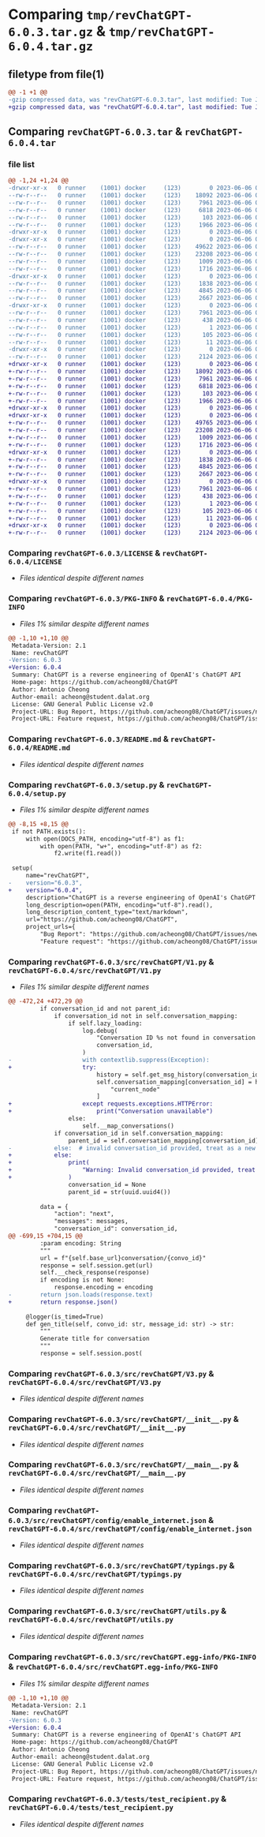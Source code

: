 # Comparing `tmp/revChatGPT-6.0.3.tar.gz` & `tmp/revChatGPT-6.0.4.tar.gz`

## filetype from file(1)

```diff
@@ -1 +1 @@
-gzip compressed data, was "revChatGPT-6.0.3.tar", last modified: Tue Jun  6 03:03:22 2023, max compression
+gzip compressed data, was "revChatGPT-6.0.4.tar", last modified: Tue Jun  6 06:43:26 2023, max compression
```

## Comparing `revChatGPT-6.0.3.tar` & `revChatGPT-6.0.4.tar`

### file list

```diff
@@ -1,24 +1,24 @@
-drwxr-xr-x   0 runner    (1001) docker     (123)        0 2023-06-06 03:03:22.193700 revChatGPT-6.0.3/
--rw-r--r--   0 runner    (1001) docker     (123)    18092 2023-06-06 03:02:54.000000 revChatGPT-6.0.3/LICENSE
--rw-r--r--   0 runner    (1001) docker     (123)     7961 2023-06-06 03:03:22.193700 revChatGPT-6.0.3/PKG-INFO
--rw-r--r--   0 runner    (1001) docker     (123)     6818 2023-06-06 03:03:22.000000 revChatGPT-6.0.3/README.md
--rw-r--r--   0 runner    (1001) docker     (123)      103 2023-06-06 03:03:22.197700 revChatGPT-6.0.3/setup.cfg
--rw-r--r--   0 runner    (1001) docker     (123)     1966 2023-06-06 03:02:54.000000 revChatGPT-6.0.3/setup.py
-drwxr-xr-x   0 runner    (1001) docker     (123)        0 2023-06-06 03:03:22.193700 revChatGPT-6.0.3/src/
-drwxr-xr-x   0 runner    (1001) docker     (123)        0 2023-06-06 03:03:22.193700 revChatGPT-6.0.3/src/revChatGPT/
--rw-r--r--   0 runner    (1001) docker     (123)    49622 2023-06-06 03:02:54.000000 revChatGPT-6.0.3/src/revChatGPT/V1.py
--rw-r--r--   0 runner    (1001) docker     (123)    23208 2023-06-06 03:02:54.000000 revChatGPT-6.0.3/src/revChatGPT/V3.py
--rw-r--r--   0 runner    (1001) docker     (123)     1009 2023-06-06 03:02:54.000000 revChatGPT-6.0.3/src/revChatGPT/__init__.py
--rw-r--r--   0 runner    (1001) docker     (123)     1716 2023-06-06 03:02:54.000000 revChatGPT-6.0.3/src/revChatGPT/__main__.py
-drwxr-xr-x   0 runner    (1001) docker     (123)        0 2023-06-06 03:03:22.193700 revChatGPT-6.0.3/src/revChatGPT/config/
--rw-r--r--   0 runner    (1001) docker     (123)     1838 2023-06-06 03:02:54.000000 revChatGPT-6.0.3/src/revChatGPT/config/enable_internet.json
--rw-r--r--   0 runner    (1001) docker     (123)     4845 2023-06-06 03:02:54.000000 revChatGPT-6.0.3/src/revChatGPT/typings.py
--rw-r--r--   0 runner    (1001) docker     (123)     2667 2023-06-06 03:02:54.000000 revChatGPT-6.0.3/src/revChatGPT/utils.py
-drwxr-xr-x   0 runner    (1001) docker     (123)        0 2023-06-06 03:03:22.193700 revChatGPT-6.0.3/src/revChatGPT.egg-info/
--rw-r--r--   0 runner    (1001) docker     (123)     7961 2023-06-06 03:03:22.000000 revChatGPT-6.0.3/src/revChatGPT.egg-info/PKG-INFO
--rw-r--r--   0 runner    (1001) docker     (123)      438 2023-06-06 03:03:22.000000 revChatGPT-6.0.3/src/revChatGPT.egg-info/SOURCES.txt
--rw-r--r--   0 runner    (1001) docker     (123)        1 2023-06-06 03:03:22.000000 revChatGPT-6.0.3/src/revChatGPT.egg-info/dependency_links.txt
--rw-r--r--   0 runner    (1001) docker     (123)      105 2023-06-06 03:03:22.000000 revChatGPT-6.0.3/src/revChatGPT.egg-info/requires.txt
--rw-r--r--   0 runner    (1001) docker     (123)       11 2023-06-06 03:03:22.000000 revChatGPT-6.0.3/src/revChatGPT.egg-info/top_level.txt
-drwxr-xr-x   0 runner    (1001) docker     (123)        0 2023-06-06 03:03:22.193700 revChatGPT-6.0.3/tests/
--rw-r--r--   0 runner    (1001) docker     (123)     2124 2023-06-06 03:02:54.000000 revChatGPT-6.0.3/tests/test_recipient.py
+drwxr-xr-x   0 runner    (1001) docker     (123)        0 2023-06-06 06:43:26.070523 revChatGPT-6.0.4/
+-rw-r--r--   0 runner    (1001) docker     (123)    18092 2023-06-06 06:42:56.000000 revChatGPT-6.0.4/LICENSE
+-rw-r--r--   0 runner    (1001) docker     (123)     7961 2023-06-06 06:43:26.070523 revChatGPT-6.0.4/PKG-INFO
+-rw-r--r--   0 runner    (1001) docker     (123)     6818 2023-06-06 06:43:25.000000 revChatGPT-6.0.4/README.md
+-rw-r--r--   0 runner    (1001) docker     (123)      103 2023-06-06 06:43:26.070523 revChatGPT-6.0.4/setup.cfg
+-rw-r--r--   0 runner    (1001) docker     (123)     1966 2023-06-06 06:42:56.000000 revChatGPT-6.0.4/setup.py
+drwxr-xr-x   0 runner    (1001) docker     (123)        0 2023-06-06 06:43:26.070523 revChatGPT-6.0.4/src/
+drwxr-xr-x   0 runner    (1001) docker     (123)        0 2023-06-06 06:43:26.070523 revChatGPT-6.0.4/src/revChatGPT/
+-rw-r--r--   0 runner    (1001) docker     (123)    49765 2023-06-06 06:42:56.000000 revChatGPT-6.0.4/src/revChatGPT/V1.py
+-rw-r--r--   0 runner    (1001) docker     (123)    23208 2023-06-06 06:42:56.000000 revChatGPT-6.0.4/src/revChatGPT/V3.py
+-rw-r--r--   0 runner    (1001) docker     (123)     1009 2023-06-06 06:42:56.000000 revChatGPT-6.0.4/src/revChatGPT/__init__.py
+-rw-r--r--   0 runner    (1001) docker     (123)     1716 2023-06-06 06:42:56.000000 revChatGPT-6.0.4/src/revChatGPT/__main__.py
+drwxr-xr-x   0 runner    (1001) docker     (123)        0 2023-06-06 06:43:26.070523 revChatGPT-6.0.4/src/revChatGPT/config/
+-rw-r--r--   0 runner    (1001) docker     (123)     1838 2023-06-06 06:42:56.000000 revChatGPT-6.0.4/src/revChatGPT/config/enable_internet.json
+-rw-r--r--   0 runner    (1001) docker     (123)     4845 2023-06-06 06:42:56.000000 revChatGPT-6.0.4/src/revChatGPT/typings.py
+-rw-r--r--   0 runner    (1001) docker     (123)     2667 2023-06-06 06:42:56.000000 revChatGPT-6.0.4/src/revChatGPT/utils.py
+drwxr-xr-x   0 runner    (1001) docker     (123)        0 2023-06-06 06:43:26.070523 revChatGPT-6.0.4/src/revChatGPT.egg-info/
+-rw-r--r--   0 runner    (1001) docker     (123)     7961 2023-06-06 06:43:26.000000 revChatGPT-6.0.4/src/revChatGPT.egg-info/PKG-INFO
+-rw-r--r--   0 runner    (1001) docker     (123)      438 2023-06-06 06:43:26.000000 revChatGPT-6.0.4/src/revChatGPT.egg-info/SOURCES.txt
+-rw-r--r--   0 runner    (1001) docker     (123)        1 2023-06-06 06:43:26.000000 revChatGPT-6.0.4/src/revChatGPT.egg-info/dependency_links.txt
+-rw-r--r--   0 runner    (1001) docker     (123)      105 2023-06-06 06:43:26.000000 revChatGPT-6.0.4/src/revChatGPT.egg-info/requires.txt
+-rw-r--r--   0 runner    (1001) docker     (123)       11 2023-06-06 06:43:26.000000 revChatGPT-6.0.4/src/revChatGPT.egg-info/top_level.txt
+drwxr-xr-x   0 runner    (1001) docker     (123)        0 2023-06-06 06:43:26.070523 revChatGPT-6.0.4/tests/
+-rw-r--r--   0 runner    (1001) docker     (123)     2124 2023-06-06 06:42:56.000000 revChatGPT-6.0.4/tests/test_recipient.py
```

### Comparing `revChatGPT-6.0.3/LICENSE` & `revChatGPT-6.0.4/LICENSE`

 * *Files identical despite different names*

### Comparing `revChatGPT-6.0.3/PKG-INFO` & `revChatGPT-6.0.4/PKG-INFO`

 * *Files 1% similar despite different names*

```diff
@@ -1,10 +1,10 @@
 Metadata-Version: 2.1
 Name: revChatGPT
-Version: 6.0.3
+Version: 6.0.4
 Summary: ChatGPT is a reverse engineering of OpenAI's ChatGPT API
 Home-page: https://github.com/acheong08/ChatGPT
 Author: Antonio Cheong
 Author-email: acheong@student.dalat.org
 License: GNU General Public License v2.0
 Project-URL: Bug Report, https://github.com/acheong08/ChatGPT/issues/new?assignees=&labels=bug-report&template=bug_report.yml&title=%5BBug%5D%3A+
 Project-URL: Feature request, https://github.com/acheong08/ChatGPT/issues/new?assignees=&labels=enhancement&template=feature_request.yml&title=%5BFeature+Request%5D%3A+
```

### Comparing `revChatGPT-6.0.3/README.md` & `revChatGPT-6.0.4/README.md`

 * *Files identical despite different names*

### Comparing `revChatGPT-6.0.3/setup.py` & `revChatGPT-6.0.4/setup.py`

 * *Files 1% similar despite different names*

```diff
@@ -8,15 +8,15 @@
 if not PATH.exists():
     with open(DOCS_PATH, encoding="utf-8") as f1:
         with open(PATH, "w+", encoding="utf-8") as f2:
             f2.write(f1.read())
 
 setup(
     name="revChatGPT",
-    version="6.0.3",
+    version="6.0.4",
     description="ChatGPT is a reverse engineering of OpenAI's ChatGPT API",
     long_description=open(PATH, encoding="utf-8").read(),
     long_description_content_type="text/markdown",
     url="https://github.com/acheong08/ChatGPT",
     project_urls={
         "Bug Report": "https://github.com/acheong08/ChatGPT/issues/new?assignees=&labels=bug-report&template=bug_report.yml&title=%5BBug%5D%3A+",
         "Feature request": "https://github.com/acheong08/ChatGPT/issues/new?assignees=&labels=enhancement&template=feature_request.yml&title=%5BFeature+Request%5D%3A+",
```

### Comparing `revChatGPT-6.0.3/src/revChatGPT/V1.py` & `revChatGPT-6.0.4/src/revChatGPT/V1.py`

 * *Files 1% similar despite different names*

```diff
@@ -472,24 +472,29 @@
         if conversation_id and not parent_id:
             if conversation_id not in self.conversation_mapping:
                 if self.lazy_loading:
                     log.debug(
                         "Conversation ID %s not found in conversation mapping, try to get conversation history for the given ID",
                         conversation_id,
                     )
-                    with contextlib.suppress(Exception):
+                    try:
                         history = self.get_msg_history(conversation_id)
                         self.conversation_mapping[conversation_id] = history[
                             "current_node"
                         ]
+                    except requests.exceptions.HTTPError:
+                        print("Conversation unavailable")
                 else:
                     self.__map_conversations()
             if conversation_id in self.conversation_mapping:
                 parent_id = self.conversation_mapping[conversation_id]
-            else:  # invalid conversation_id provided, treat as a new conversation
+            else:
+                print(
+                    "Warning: Invalid conversation_id provided, treat as a new conversation"
+                )
                 conversation_id = None
                 parent_id = str(uuid.uuid4())
 
         data = {
             "action": "next",
             "messages": messages,
             "conversation_id": conversation_id,
@@ -699,15 +704,15 @@
         :param encoding: String
         """
         url = f"{self.base_url}conversation/{convo_id}"
         response = self.session.get(url)
         self.__check_response(response)
         if encoding is not None:
             response.encoding = encoding
-        return json.loads(response.text)
+        return response.json()
 
     @logger(is_timed=True)
     def gen_title(self, convo_id: str, message_id: str) -> str:
         """
         Generate title for conversation
         """
         response = self.session.post(
```

### Comparing `revChatGPT-6.0.3/src/revChatGPT/V3.py` & `revChatGPT-6.0.4/src/revChatGPT/V3.py`

 * *Files identical despite different names*

### Comparing `revChatGPT-6.0.3/src/revChatGPT/__init__.py` & `revChatGPT-6.0.4/src/revChatGPT/__init__.py`

 * *Files identical despite different names*

### Comparing `revChatGPT-6.0.3/src/revChatGPT/__main__.py` & `revChatGPT-6.0.4/src/revChatGPT/__main__.py`

 * *Files identical despite different names*

### Comparing `revChatGPT-6.0.3/src/revChatGPT/config/enable_internet.json` & `revChatGPT-6.0.4/src/revChatGPT/config/enable_internet.json`

 * *Files identical despite different names*

### Comparing `revChatGPT-6.0.3/src/revChatGPT/typings.py` & `revChatGPT-6.0.4/src/revChatGPT/typings.py`

 * *Files identical despite different names*

### Comparing `revChatGPT-6.0.3/src/revChatGPT/utils.py` & `revChatGPT-6.0.4/src/revChatGPT/utils.py`

 * *Files identical despite different names*

### Comparing `revChatGPT-6.0.3/src/revChatGPT.egg-info/PKG-INFO` & `revChatGPT-6.0.4/src/revChatGPT.egg-info/PKG-INFO`

 * *Files 1% similar despite different names*

```diff
@@ -1,10 +1,10 @@
 Metadata-Version: 2.1
 Name: revChatGPT
-Version: 6.0.3
+Version: 6.0.4
 Summary: ChatGPT is a reverse engineering of OpenAI's ChatGPT API
 Home-page: https://github.com/acheong08/ChatGPT
 Author: Antonio Cheong
 Author-email: acheong@student.dalat.org
 License: GNU General Public License v2.0
 Project-URL: Bug Report, https://github.com/acheong08/ChatGPT/issues/new?assignees=&labels=bug-report&template=bug_report.yml&title=%5BBug%5D%3A+
 Project-URL: Feature request, https://github.com/acheong08/ChatGPT/issues/new?assignees=&labels=enhancement&template=feature_request.yml&title=%5BFeature+Request%5D%3A+
```

### Comparing `revChatGPT-6.0.3/tests/test_recipient.py` & `revChatGPT-6.0.4/tests/test_recipient.py`

 * *Files identical despite different names*

